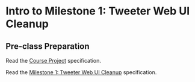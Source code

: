 # Intro to Milestone 1: Tweeter Web UI Cleanup

## Pre-class Preparation

Read the [Course Project](/tweeter/project-overview/tweeter.md) specification.

Read the [Milestone 1: Tweeter Web UI Cleanup](/tweeter/milestone-1/milestone-1.md) specification.
